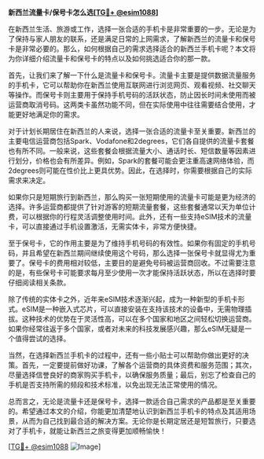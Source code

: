 **新西兰流量卡/保号卡怎么选[[TG💪+ @esim1088](https://t.me/s/esim1088)]**

在新西兰生活、旅游或工作，选择一张合适的手机卡是非常重要的一步。无论是为了保持与家人朋友的联系，还是满足日常的上网需求，了解新西兰的流量卡和保号卡是非常必要的。那么，如何根据自己的需求选择适合的新西兰手机卡呢？本文将为你详细介绍流量卡和保号卡的特点以及如何挑选适合你的那一款。

首先，让我们来了解一下什么是流量卡和保号卡。流量卡主要是提供数据流量服务的手机卡，它可以帮助你在新西兰使用互联网进行浏览网页、观看视频、社交聊天等操作。而保号卡则主要用于保持手机号码的活跃状态，防止因长时间未使用而被运营商取消号码。这两类卡虽然功能不同，但在实际使用中往往需要结合使用，才能更好地满足你的需求。

对于计划长期居住在新西兰的人来说，选择一张合适的流量卡至关重要。新西兰的主要电信运营商包括Spark、Vodafone和2degrees，它们各自提供的流量卡套餐也有所不同。一般来说，这些套餐会根据流量大小、通话时长、短信数量等因素进行划分，价格也会有所差异。例如，Spark的套餐可能会更注重高速网络体验，而2degrees则可能在性价比上更具优势。因此，在选择时，你需要根据自己的实际需求来决定。

如果你只是短期旅行到新西兰，那么购买一张短期使用的流量卡可能是更为经济的选择。许多运营商都提供了针对游客的短期流量套餐，这些套餐通常以天为单位计费，可以根据你的行程灵活调整使用时间。此外，还有一些支持eSIM技术的流量卡，可以直接通过手机设置激活，无需实体卡，非常方便快捷。

至于保号卡，它的作用主要是为了维持手机号码的有效性。如果你有固定的手机号码，并且希望在新西兰期间继续使用这个号码，那么选择一张保号卡就显得尤为重要了。保号卡的费用相对较低，主要目的是避免号码被运营商回收。不过需要注意的是，有些保号卡可能要求每月至少使用一次才能保持活跃状态，所以在选择时要仔细阅读相关条款。

除了传统的实体卡之外，近年来eSIM技术逐渐兴起，成为一种新型的手机卡形式。eSIM是一种嵌入式芯片，可以直接安装在支持该技术的设备中，无需物理插拔。这种技术的优势在于灵活性高，可以在多个国家和地区之间轻松切换运营商。如果你经常往返于多个国家，或者对未来的科技发展感兴趣，那么eSIM无疑是一个值得尝试的选择。

当然，在选择新西兰手机卡的过程中，还有一些小贴士可以帮助你做出更好的决策。首先，一定要提前做好功课，了解各个运营商的具体资费和服务范围；其次，尽量选择信誉良好的商家购买手机卡，以确保服务质量；最后，别忘了检查自己的手机是否支持所需的频段和技术标准，以免出现无法正常使用的情况。

总而言之，无论是流量卡还是保号卡，选择一款适合自己需求的产品都是至关重要的。希望通过本文的介绍，你能更加清楚地认识到新西兰手机卡的特点及其适用场景，从而为自己找到最合适的解决方案。无论你是长期定居还是短暂旅行，只要选对了手机卡，就能让新西兰之旅变得更加顺畅愉快！

[[TG💪+ @esim1088](https://t.me/s/esim1088) ![Image](https://i.postimg.cc/4NQfJmqS/Snipaste-2025-05-13-00-14-12.png)]